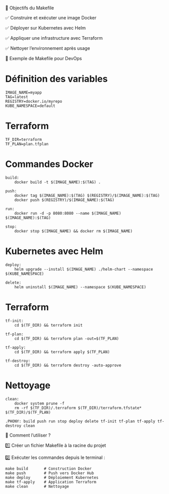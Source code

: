 📌 Objectifs du Makefile

✅ Construire et exécuter une image Docker

✅ Déployer sur Kubernetes avec Helm

✅ Appliquer une infrastructure avec Terraform

✅ Nettoyer l’environnement après usage

📝 Exemple de Makefile pour DevOps
# Définition des variables
```
IMAGE_NAME=myapp
TAG=latest
REGISTRY=docker.io/myrepo
KUBE_NAMESPACE=default
```

# Terraform
```
TF_DIR=terraform
TF_PLAN=plan.tfplan
```

# Commandes Docker
```
build:
	docker build -t $(IMAGE_NAME):$(TAG) .

push:
	docker tag $(IMAGE_NAME):$(TAG) $(REGISTRY)/$(IMAGE_NAME):$(TAG)
	docker push $(REGISTRY)/$(IMAGE_NAME):$(TAG)

run:
	docker run -d -p 8080:8080 --name $(IMAGE_NAME) $(IMAGE_NAME):$(TAG)

stop:
	docker stop $(IMAGE_NAME) && docker rm $(IMAGE_NAME)
```

# Kubernetes avec Helm
```
deploy:
	helm upgrade --install $(IMAGE_NAME) ./helm-chart --namespace $(KUBE_NAMESPACE)

delete:
	helm uninstall $(IMAGE_NAME) --namespace $(KUBE_NAMESPACE)
```

# Terraform
```
tf-init:
	cd $(TF_DIR) && terraform init

tf-plan:
	cd $(TF_DIR) && terraform plan -out=$(TF_PLAN)

tf-apply:
	cd $(TF_DIR) && terraform apply $(TF_PLAN)

tf-destroy:
	cd $(TF_DIR) && terraform destroy -auto-approve
```

# Nettoyage
```
clean:
	docker system prune -f
	rm -rf $(TF_DIR)/.terraform $(TF_DIR)/terraform.tfstate* $(TF_DIR)/$(TF_PLAN)

.PHONY: build push run stop deploy delete tf-init tf-plan tf-apply tf-destroy clean
```

🚀 Comment l’utiliser ?

1️⃣ Créer un fichier Makefile à la racine du projet

2️⃣ Exécuter les commandes depuis le terminal :
```
make build       # Construction Docker
make push        # Push vers Docker Hub
make deploy      # Déploiement Kubernetes
make tf-apply    # Application Terraform
make clean       # Nettoyage
```